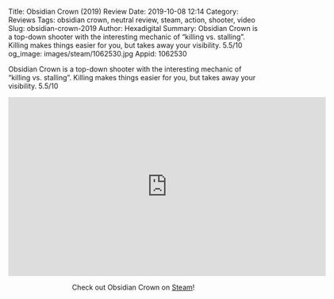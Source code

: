 Title: Obsidian Crown (2019) Review
Date: 2019-10-08 12:14
Category: Reviews
Tags: obsidian crown, neutral review, steam, action, shooter, video
Slug: obsidian-crown-2019
Author: Hexadigital
Summary: Obsidian Crown is a top-down shooter with the interesting mechanic of “killing vs. stalling”. Killing makes things easier for you, but takes away your visibility. 5.5/10
og_image: images/steam/1062530.jpg
Appid: 1062530

Obsidian Crown is a top-down shooter with the interesting mechanic of “killing vs. stalling”. Killing makes things easier for you, but takes away your visibility. 5.5/10

<center><iframe src="https://www.youtube.com/embed/1YetG9N0LlI?feature=oembed" allow="accelerometer; autoplay; encrypted-media; gyroscope; picture-in-picture" width="640" height="360" frameborder="0"></iframe>

Check out Obsidian Crown on [Steam](https://store.steampowered.com/app/1062530/?curator_clanid=34633900)!</center>